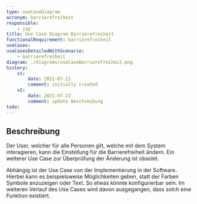```yaml
---
type: useCaseDiagram
acronym: barrierefreiheit
responsible: 
    - jsp
title: Use Case Diagram Barrierefreiheit
functionalRequirement: barrierefreiheit
useCases:
useCasesDetailedWithScenario:
    - barrierefreiheit
diagram: ./diagrams/useCaseBarrierefreiheit.png
history:
    v1:
        date: 2021-07-21
        comment: initially created
    v2:
        date: 2021-07-23
        comment: update Beschreibung
todo: 
---
```


## Beschreibung

Der User, welcher für alle Personen gilt, welche mit dem System interagieren, kann die Einstellung für die Barrierefreiheit ändern. Ein weiterer Use Case zur Überprüfung der Änderung ist obsolet.

Abhängig ist der Use Case von der Implementierung in der Software.
Hierbei kann es beispielsweise Möglichkeiten geben, statt der Farben Symbole anzuzeigen oder Text.
So etwas könnte konfigurierbar sein. Im weiteren Verlauf des Use Cases wird davon ausgegangen, dass solch eine Funktion existiert.



